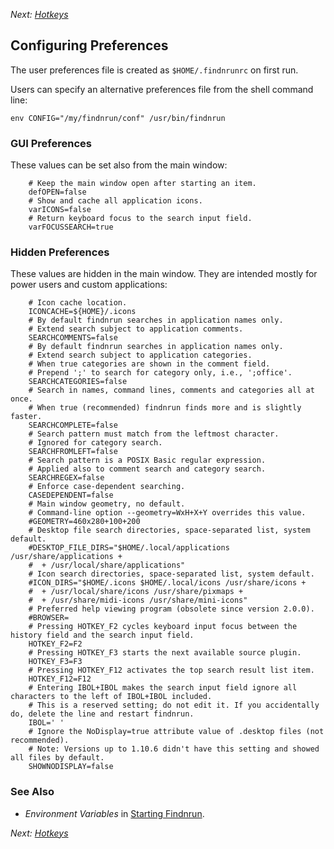 _Next: [Hotkeys](hotkey.md)_

## Configuring Preferences

The user preferences file is created as `$HOME/.findnrunrc` on first run.

Users can specify an alternative preferences file from the shell command
line:

    env CONFIG="/my/findnrun/conf" /usr/bin/findnrun

### GUI Preferences

These values can be set also from the main window:
```gettext
    # Keep the main window open after starting an item.
    defOPEN=false
    # Show and cache all application icons.
    varICONS=false
    # Return keyboard focus to the search input field.
    varFOCUSSEARCH=true
```

### Hidden Preferences

These values are hidden in the main window. They are intended mostly for
power users and custom applications:
```gettext
    # Icon cache location.
    ICONCACHE=${HOME}/.icons
    # By default findnrun searches in application names only.
    # Extend search subject to application comments.
    SEARCHCOMMENTS=false
    # By default findnrun searches in application names only.
    # Extend search subject to application categories.
    # When true categories are shown in the comment field.
    # Prepend ';' to search for category only, i.e., ';office'.
    SEARCHCATEGORIES=false
    # Search in names, command lines, comments and categories all at once.
    # When true (recommended) findnrun finds more and is slightly faster.
    SEARCHCOMPLETE=false
    # Search pattern must match from the leftmost character.
    # Ignored for category search.
    SEARCHFROMLEFT=false
    # Search pattern is a POSIX Basic regular expression.
    # Applied also to comment search and category search.
    SEARCHREGEX=false
    # Enforce case-dependent searching.
    CASEDEPENDENT=false
    # Main window geometry, no default.
    # Command-line option --geometry=WxH+X+Y overrides this value.
    #GEOMETRY=460x280+100+200
    # Desktop file search directories, space-separated list, system default.
    #DESKTOP_FILE_DIRS="$HOME/.local/applications /usr/share/applications +
    #  + /usr/local/share/applications"
    # Icon search directories, space-separated list, system default.
    #ICON_DIRS="$HOME/.icons $HOME/.local/icons /usr/share/icons +
    #  + /usr/local/share/icons /usr/share/pixmaps +
    #  + /usr/share/midi-icons /usr/share/mini-icons"
    # Preferred help viewing program (obsolete since version 2.0.0).
    #BROWSER=
    # Pressing HOTKEY_F2 cycles keyboard input focus between the history field and the search input field.
    HOTKEY_F2=F2
    # Pressing HOTKEY_F3 starts the next available source plugin.
    HOTKEY_F3=F3
    # Pressing HOTKEY_F12 activates the top search result list item.
    HOTKEY_F12=F12
    # Entering IBOL+IBOL makes the search input field ignore all characters to the left of IBOL+IBOL included. 
    # This is a reserved setting; do not edit it. If you accidentally do, delete the line and restart findnrun.
    IBOL=' '
    # Ignore the NoDisplay=true attribute value of .desktop files (not recommended).
    # Note: Versions up to 1.10.6 didn't have this setting and showed all files by default.
    SHOWNODISPLAY=false
```

### See Also

 * _Environment Variables_ in [Starting Findnrun](running.md).

_Next: [Hotkeys](hotkey.md)_
